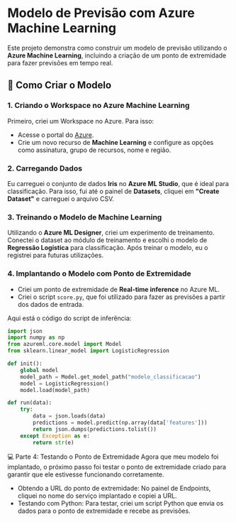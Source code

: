 # Modelo de Previsão com Azure Machine Learning

Este projeto demonstra como construir um modelo de previsão utilizando o **Azure Machine Learning**, incluindo a criação de um ponto de extremidade para fazer previsões em tempo real.

## 🚀 Como Criar o Modelo

### 1. Criando o Workspace no Azure Machine Learning

Primeiro, criei um Workspace no Azure. Para isso:
- Acesse o portal do [Azure](https://portal.azure.com).
- Crie um novo recurso de **Machine Learning** e configure as opções como assinatura, grupo de recursos, nome e região.

### 2. Carregando Dados

Eu carreguei o conjunto de dados **Iris** no **Azure ML Studio**, que é ideal para classificação. Para isso, fui até o painel de **Datasets**, cliquei em **"Create Dataset"** e carreguei o arquivo CSV.

### 3. Treinando o Modelo de Machine Learning

Utilizando o **Azure ML Designer**, criei um experimento de treinamento. Conectei o dataset ao módulo de treinamento e escolhi o modelo de **Regressão Logística** para classificação. Após treinar o modelo, eu o registrei para futuras utilizações.

### 4. Implantando o Modelo com Ponto de Extremidade

- Criei um ponto de extremidade de **Real-time inference** no Azure ML.
- Criei o script `score.py`, que foi utilizado para fazer as previsões a partir dos dados de entrada.
  
Aqui está o código do script de inferência:

```python
import json
import numpy as np
from azureml.core.model import Model
from sklearn.linear_model import LogisticRegression

def init():
    global model
    model_path = Model.get_model_path("modelo_classificacao")
    model = LogisticRegression()
    model.load(model_path)

def run(data):
    try:
        data = json.loads(data)
        predictions = model.predict(np.array(data['features']))
        return json.dumps(predictions.tolist())
    except Exception as e:
        return str(e)
```

💻 Parte 4: Testando o Ponto de Extremidade
Agora que meu modelo foi implantado, o próximo passo foi testar o ponto de extremidade criado para garantir que ele estivesse funcionando corretamente.
- Obtendo a URL do ponto de extremidade: No painel de Endpoints, cliquei no nome do serviço implantado e copiei a URL.
- Testando com Python: Para testar, criei um script Python que envia os dados para o ponto de extremidade e recebe as previsões.
